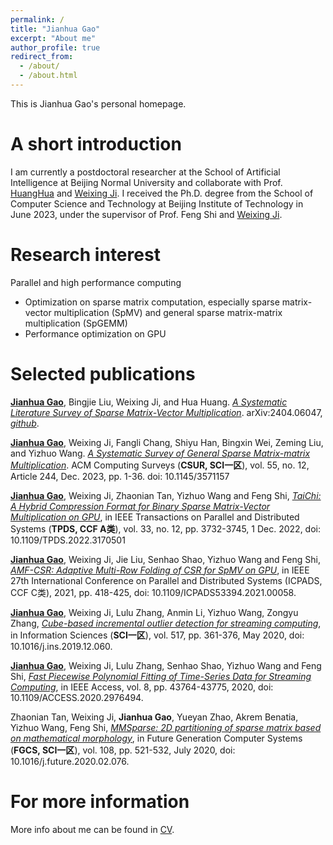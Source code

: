 ```yaml
---
permalink: /
title: "Jianhua Gao"
excerpt: "About me"
author_profile: true
redirect_from: 
  - /about/
  - /about.html
---
```


This is Jianhua Gao's personal homepage.

A short introduction
======
I am currently a postdoctoral researcher at the School of Artificial Intelligence at Beijing Normal University and collaborate with Prof. [HuangHua](https://vmcl.bnu.edu.cn/group/teacher/dcdaea79b5e54b75b532795109a85a34.htm) and [Weixing Ji](https://jiweixing.github.io/). I received the Ph.D. degree from the School of Computer Science and Technology at Beijing Institute of Technology in June 2023, under the supervisor of Prof. Feng Shi and [Weixing Ji](https://jiweixing.github.io/).

Research interest 
======
Parallel and high performance computing
* Optimization on sparse matrix computation, especially sparse matrix-vector multiplication (SpMV) and general sparse matrix-matrix multiplication (SpGEMM)
* Performance optimization on GPU

Selected publications
======
**<u>Jianhua Gao</u>**, Bingjie Liu, Weixing Ji, and Hua Huang. [*A Systematic Literature Survey of Sparse Matrix-Vector Multiplication*](https://arxiv.org/abs/2404.06047). arXiv:2404.06047, [*github*](https://github.com/double-flower/SpMV-survey).

**<u>Jianhua Gao</u>**, Weixing Ji, Fangli Chang, Shiyu Han, Bingxin Wei, Zeming Liu, and Yizhuo Wang. [*A Systematic Survey of General Sparse Matrix-matrix Multiplication*](https://doi.org/10.1145/3571157). ACM Computing Surveys (**CSUR, SCI一区**), vol. 55, no. 12, Article 244, Dec. 2023, pp. 1-36. doi: 10.1145/3571157

**<u>Jianhua Gao</u>**, Weixing Ji, Zhaonian Tan, Yizhuo Wang and Feng Shi, [*TaiChi: A Hybrid Compression Format for Binary Sparse Matrix-Vector Multiplication on GPU*](https://doi.org/10.1109/TPDS.2022.3170501), in IEEE Transactions on Parallel and Distributed Systems (**TPDS, CCF A类**), vol. 33, no. 12, pp. 3732-3745, 1 Dec. 2022, doi: 10.1109/TPDS.2022.3170501

**<u>Jianhua Gao</u>**, Weixing Ji, Jie Liu, Senhao Shao, Yizhuo Wang and Feng Shi, [*AMF-CSR: Adaptive Multi-Row Folding of CSR for SpMV on GPU*](https://doi.org/10.1109/ICPADS53394.2021.00058), in IEEE 27th International Conference on Parallel and Distributed Systems (ICPADS, CCF C类), 2021, pp. 418-425, doi: 10.1109/ICPADS53394.2021.00058.

**<u>Jianhua Gao</u>**, Weixing Ji, Lulu Zhang, Anmin Li, Yizhuo Wang, Zongyu Zhang, [*Cube-based incremental outlier detection for streaming computing*]( https://doi.org/10.1016/j.ins.2019.12.060), in Information Sciences (**SCI一区**), vol. 517, pp. 361-376, May 2020, doi: 10.1016/j.ins.2019.12.060.

**<u>Jianhua Gao</u>**, Weixing Ji, Lulu Zhang, Senhao Shao, Yizhuo Wang and Feng Shi, [*Fast Piecewise Polynomial Fitting of Time-Series Data for Streaming Computing*](https://doi.org/10.1109/ACCESS.2020.2976494), in IEEE Access, vol. 8, pp. 43764-43775, 2020, doi: 10.1109/ACCESS.2020.2976494.

Zhaonian Tan, Weixing Ji, **Jianhua Gao**, Yueyan Zhao, Akrem Benatia, Yizhuo Wang, Feng Shi, [*MMSparse: 2D partitioning of sparse matrix based on mathematical morphology*](https://doi.org/10.1016/j.future.2020.02.076), in Future Generation Computer Systems (**FGCS, SCI一区**), vol. 108, pp. 521-532, July 2020, doi: 10.1016/j.future.2020.02.076.

<!-- Patents
====== -->

For more information
======
More info about me can be found in [CV](https://double-flower.github.io/cv/).
